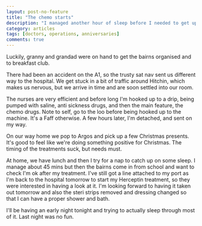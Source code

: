 ```yaml
---
layout: post-no-feature
title: "The chemo starts"
description: "I managed another hour of sleep before I needed to get up and get ready to leave for the hospital."
category: articles
tags: [doctors, operations, anniversaries]
comments: true
---
```


Luckily, granny and grandad were on hand to get the bairns organised and to breakfast club.

There had been an accident on the A1, so the trusty sat nav sent us different way to the hospital.  We get stuck in a bit of traffic around Hitchin, which makes us nervous, but we arrive in time and are soon settled into our room.

The nurses are very efficient and before long I'm hooked up to a drip, being pumped with saline, anti sickness drugs, and then the main feature, the chemo drugs.  Note to self, go to the loo before being hooked up to the machine.  It's a Faff otherwise.  A few hours later, I'm detached, and sent on my way.

On our way home we pop to Argos and pick up a few Christmas presents.  It's good to feel like we're doing something positive for Christmas.  The timing of the treatments suck, but needs must.

At home, we have lunch and then I try for a nap to catch up on some sleep.  I manage about 45 mins but then the bairns come in from school and want to check I'm ok after my treatment.  I've still got a line attached to my port as I'm back to the hospital tomorrow to start my Herceptin treatment, so they were interested in having a look at it.  I'm looking forward to having it taken out tomorrow and also the steri strips removed and dressing changed so that I can have a proper shower and bath.

I'll be having an early night tonight and trying to actually sleep through most of it.  Last night was no fun.
